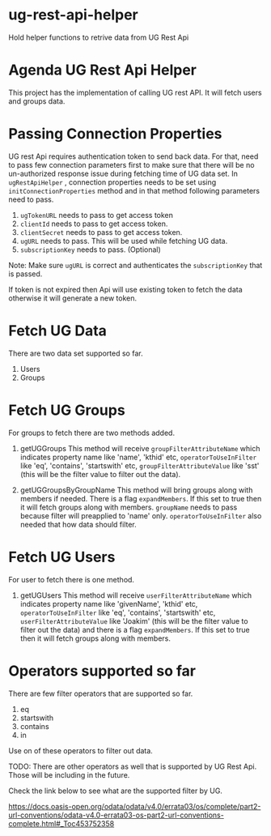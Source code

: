 # ug-rest-api-helper
Hold helper functions to retrive data from UG Rest Api

# Agenda UG Rest Api Helper
This project has the implementation of calling UG rest API. It will fetch users and groups data.

# Passing Connection Properties
UG rest Api requires authentication token to send back data. For that, need to pass few connection parameters first to make sure that there will be no un-authorized response issue during fetching time of UG data set.
In `ugRestApiHelper` , connection properties needs to be set using `initConnectionProperties` method and in that method following parameters need to pass.
1. `ugTokenURL` needs to pass to get access token
2. `clientId` needs to pass to get access token.
3. `clientSecret` needs to pass to get access token.
4. `ugURL` needs to pass. This will be used while fetching UG data.
5. `subscriptionKey` needs to pass. (Optional)

Note: Make sure `ugURL` is correct and authenticates the `subscriptionKey` that is passed.

If token is not expired then Api will use existing token to fetch the data otherwise it will generate a new token.

# Fetch UG Data
There are two data set supported so far.
1. Users
2. Groups

# Fetch UG Groups
For groups to fetch there are two methods added.

1. getUGGroups
 This method will receive `groupFilterAttributeName` which indicates property name like 'name', 'kthid' etc, `operatorToUseInFilter` like 'eq', 'contains', 'startswith' etc, `groupFilterAttributeValue` like 'sst' (this will be the filter value to filter out the data).

2. getUGGroupsByGroupName
 This method will bring groups along with members if needed. There is a flag `expandMembers`. If this set to true then it will fetch groups along with members. `groupName` needs to pass because filter will preapplied to 'name' only. `operatorToUseInFilter` also needed that how data should filter.

# Fetch UG Users
For user to fetch there is one method.
1. getUGUsers
This method will receive `userFilterAttributeName` which indicates property name like 'givenName', 'kthid' etc, `operatorToUseInFilter` like 'eq', 'contains', 'startswith' etc, `userFilterAttributeValue` like 'Joakim' (this will be the filter value to filter out the data) and there is a flag `expandMembers`. If this set to true then it will fetch groups along with members.

# Operators supported so far
There are few filter operators that are supported so far.
1. eq
2. startswith
3. contains
4. in

Use on of these operators to filter out data.

TODO: There are other operators as well that is supported by UG Rest Api. Those will be including in the future.

Check the link below to see what are the supported filter by UG.

https://docs.oasis-open.org/odata/odata/v4.0/errata03/os/complete/part2-url-conventions/odata-v4.0-errata03-os-part2-url-conventions-complete.html#_Toc453752358
